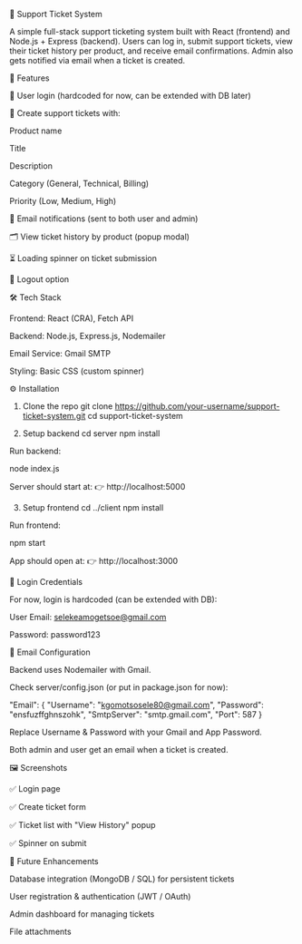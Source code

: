 📌 Support Ticket System

A simple full-stack support ticketing system built with React (frontend) and Node.js + Express (backend).
Users can log in, submit support tickets, view their ticket history per product, and receive email confirmations. Admin also gets notified via email when a ticket is created.

🚀 Features

🔐 User login (hardcoded for now, can be extended with DB later)

📝 Create support tickets with:

Product name

Title

Description

Category (General, Technical, Billing)

Priority (Low, Medium, High)

📩 Email notifications (sent to both user and admin)

🗂️ View ticket history by product (popup modal)

⏳ Loading spinner on ticket submission

👋 Logout option

🛠️ Tech Stack

Frontend: React (CRA), Fetch API

Backend: Node.js, Express.js, Nodemailer

Email Service: Gmail SMTP

Styling: Basic CSS (custom spinner)

⚙️ Installation
1. Clone the repo
git clone https://github.com/your-username/support-ticket-system.git
cd support-ticket-system

2. Setup backend
cd server
npm install


Run backend:

node index.js


Server should start at:
👉 http://localhost:5000

3. Setup frontend
cd ../client
npm install


Run frontend:

npm start


App should open at:
👉 http://localhost:3000

🔑 Login Credentials

For now, login is hardcoded (can be extended with DB):

User Email: selekeamogetsoe@gmail.com

Password: password123

📧 Email Configuration

Backend uses Nodemailer with Gmail.

Check server/config.json (or put in package.json for now):

"Email": {
  "Username": "kgomotsosele80@gmail.com",
  "Password": "ensfuzffghnszohk",
  "SmtpServer": "smtp.gmail.com",
  "Port": 587
}


Replace Username & Password with your Gmail and App Password.

Both admin and user get an email when a ticket is created.

🖼️ Screenshots

✅ Login page

✅ Create ticket form

✅ Ticket list with "View History" popup

✅ Spinner on submit

🚧 Future Enhancements

Database integration (MongoDB / SQL) for persistent tickets

User registration & authentication (JWT / OAuth)

Admin dashboard for managing tickets

File attachments
